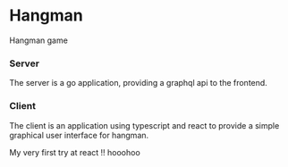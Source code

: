 # Hangman
Hangman game

### Server
The server is a go application, providing a graphql api to the frontend.

### Client
The client is an application using typescript and react to provide a simple graphical user interface for hangman.


My very first try at react !! hooohoo
